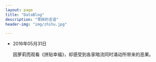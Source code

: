 ```yaml
---
layout: page
title: "DataBlog"
description: "零碎的言语"
header-img: "img/zhihu.jpg"

---
```


* 2016年05月31日

  因萝莉而观看《拼贴幸福》，却感受到各家暗流同时涌动所带来的恶果。